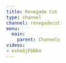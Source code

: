 ```yaml
---
title: Renegade Cut
type: channel
channel: renegadecut
menu:
  main:
    parent: Channels
videos:
- exheGjFGNko
---
```


